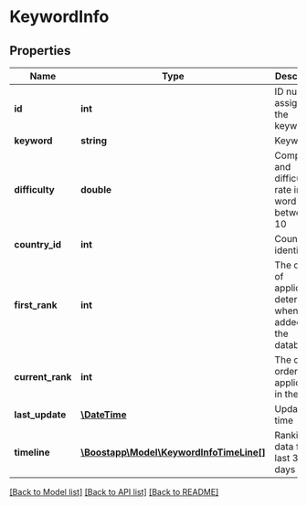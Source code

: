# KeywordInfo

## Properties
Name | Type | Description | Notes
------------ | ------------- | ------------- | -------------
**id** | **int** | ID number assigned to the keyword | [optional] 
**keyword** | **string** | Keyword | [optional] 
**difficulty** | **double** | Competition and difficulty rate in the word between 0-10 | [optional] 
**country_id** | **int** | Country identity | [optional] 
**first_rank** | **int** | The order of applications determined when added to the database | [optional] 
**current_rank** | **int** | The current order of the application in the word | [optional] 
**last_update** | [**\DateTime**](\DateTime.md) | Updated time | [optional] 
**timeline** | [**\Boostapp\Model\KeywordInfoTimeLine[]**](KeywordInfoTimeLine.md) | Ranking data for the last 30 days | [optional] 

[[Back to Model list]](../README.md#documentation-for-models) [[Back to API list]](../README.md#documentation-for-api-endpoints) [[Back to README]](../README.md)


